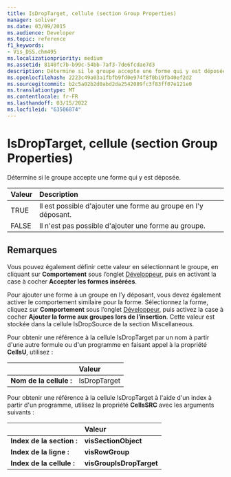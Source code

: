 ```yaml
---
title: IsDropTarget, cellule (section Group Properties)
manager: soliver
ms.date: 03/09/2015
ms.audience: Developer
ms.topic: reference
f1_keywords:
- Vis_DSS.chm495
ms.localizationpriority: medium
ms.assetid: 8140fc7b-b99c-54bb-7af3-7de6fcdae7d3
description: Détermine si le groupe accepte une forme qui y est déposée.
ms.openlocfilehash: 2223c49a03a1fbfb9fd0e974f8f0b19fb40ef2d2
ms.sourcegitcommit: b2c5a02b2d0abd2da2542089fc3f83ff07e121e0
ms.translationtype: MT
ms.contentlocale: fr-FR
ms.lasthandoff: 03/15/2022
ms.locfileid: "63506874"
---
```

# <a name="isdroptarget-cell-group-properties-section"></a>IsDropTarget, cellule (section Group Properties)

Détermine si le groupe accepte une forme qui y est déposée.
  
|**Valeur**|**Description**|
|:-----|:-----|
|TRUE  <br/> |Il est possible d'ajouter une forme au groupe en l'y déposant. |
|FALSE  <br/> |Il n'est pas possible d'ajouter une forme au groupe. |
   
## <a name="remarks"></a>Remarques

Vous pouvez également définir cette valeur en sélectionnant le groupe, en cliquant sur **Comportement** sous l’onglet [Développeur](run-in-developer-mode-display-the-developer-tab.md), puis en activant la case à cocher **Accepter les formes insérées**. 
  
Pour ajouter une forme à un groupe en l’y déposant, vous devez également activer le comportement similaire pour la forme. Sélectionnez la forme, cliquez sur **Comportement** sous l’onglet [Développeur](run-in-developer-mode-display-the-developer-tab.md), puis activez la case à cocher **Ajouter la forme aux groupes lors de l’insertion**. Cette valeur est stockée dans la cellule IsDropSource de la section Miscellaneous. 
  
Pour obtenir une référence à la cellule IsDropTarget par un nom à partir d'une autre formule ou d'un programme en faisant appel à la propriété **CellsU**, utilisez : 
  
||Valeur |
|:-----|:-----|
|**Nom de la cellule :**  <br/> |IsDropTarget  <br/> |
   
Pour obtenir une référence à la cellule IsDropTarget à l'aide d'un index à partir d'un programme, utilisez la propriété **CellsSRC** avec les arguments suivants : 
  
||Valeur |
|:-----|:-----|
|**Index de la section :**  <br/> |**visSectionObject** <br/> |
|**Index de la ligne :**  <br/> |**visRowGroup** <br/> |
|**Index de la cellule :**  <br/> |**visGroupIsDropTarget** <br/> |
   

